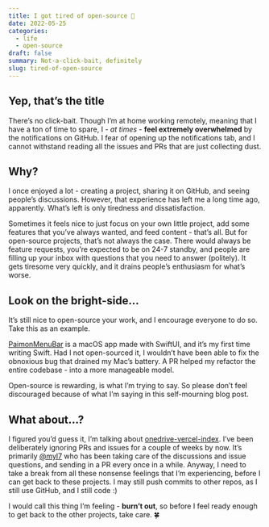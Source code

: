```yaml
---
title: I got tired of open-source 🥲
date: 2022-05-25
categories:
  - life
  - open-source
draft: false
summary: Not-a-click-bait, definitely
slug: tired-of-open-source
---
```


## Yep, that’s the title

There’s no click-bait. Though I’m at home working remotely, meaning that I have a ton of time to spare, I - _at times_ - **feel extremely overwhelmed** by the notifications on GitHub. I fear of opening up the notifications tab, and I cannot withstand reading all the issues and PRs that are just collecting dust.

<!-- more -->

## Why?

I once enjoyed a lot - creating a project, sharing it on GitHub, and seeing people’s discussions. However, that experience has left me a long time ago, apparently. What’s left is only tiredness and dissatisfaction.

Sometimes it feels nice to just focus on your own little project, add some features that you’ve always wanted, and feed content - that’s all. But for open-source projects, that’s not always the case. There would always be feature requests, you’re expected to be on 24-7 standby, and people are filling up your inbox with questions that you need to answer (politely). It gets tiresome very quickly, and it drains people’s enthusiasm for what’s worse.

## Look on the bright-side…

It’s still nice to open-source your work, and I encourage everyone to do so. Take this as an example.

[PaimonMenuBar](https://github.com/spencerwooo/PaimonMenuBar) is a macOS app made with SwiftUI, and it’s my first time writing Swift. Had I not open-sourced it, I wouldn’t have been able to fix the obnoxious bug that drained my Mac’s battery. A PR helped my refactor the entire codebase - into a more manageable model.

Open-source is rewarding, is what I’m trying to say. So please don’t feel discouraged because of what I’m saying in this self-mourning blog post.

## What about…?

I figured you’d guess it, I’m talking about [onedrive-vercel-index](https://github.com/spencerwooo/onedrive-vercel-index). I’ve been deliberately ignoring PRs and issues for a couple of weeks by now. It’s primarily [@myl7](https://github.com/myl7) who has been taking care of the discussions and issue questions, and sending in a PR every once in a while. Anyway, I need to take a break from all these nonsense feelings that I’m experiencing, before I can get back to these projects. I may still push commits to other repos, as I still use GitHub, and I still code :)

I would call this thing I’m feeling - **burn’t out**, so before I feel ready enough to get back to the other projects, take care. 🍀
